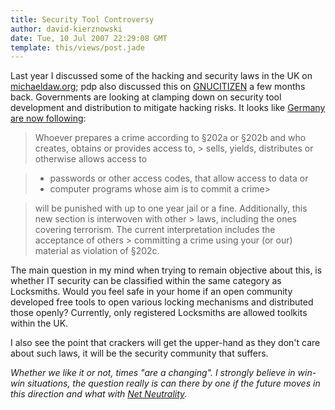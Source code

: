 ```yaml
---
title: Security Tool Controversy
author: david-kierznowski
date: Tue, 10 Jul 2007 22:29:08 GMT
template: this/views/post.jade
---
```


Last year I discussed some of the hacking and security laws in the UK on [michaeldaw.org](http://michaeldaw.org/news/news-021206/); pdp also discussed this on [GNUCITIZEN](/blog/changes-in-the-british-computer-misuse-act) a few months back. Governments are looking at clamping down on security tool development and distribution to mitigate hacking risks. It looks like [Germany are now following](http://www.0x000000.com/?i=383):

> Whoever prepares a crime according to §202a or §202b and who creates, obtains or provides access to, > 
> sells, yields, distributes or otherwise allows access to

> * passwords or other access codes, that allow access to data or
> * computer programs whose aim is to commit a crime> 

> will be punished with up to one year jail or a fine. Additionally, this new section is interwoven with other > 
> laws, including the ones covering terrorism. The current interpretation includes the acceptance of others > 
> committing a crime using your (or our) material as violation of §202c.

The main question in my mind when trying to remain objective about this, is whether IT security can be classified within the same category as Locksmiths. Would you feel safe in your home if an open community developed free tools to open various locking mechanisms and distributed those openly? Currently, only registered Locksmiths are allowed toolkits within the UK.

I also see the point that crackers will get the upper-hand as they don't care about such laws, it will be the security community that suffers.

_Whether we like it or not, times "are a changing". I strongly believe in win-win situations, the question really is can there by one if the future moves in this direction and what with [Net Neutrality](/blog/open-source-documentary-on-net-neutrality)._
